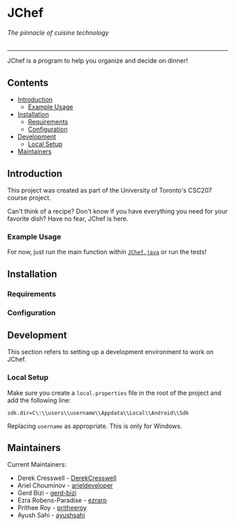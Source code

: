 # JChef
###### The pinnacle of cuisine technology

---

JChef is a program to help you organize and decide on dinner!

## Contents

* [Introduction](#introduction)
  * [Example Usage](#example-usage)
* [Installation](#installation)
  * [Requirements](#requirements)
  * [Configuration](#configuration)
* [Development](#development)
  * [Local Setup](#local-setup)
* [Maintainers](#maintainers)

## Introduction

This project was created as part of the University of Toronto's CSC207 course project.

Can't think of a recipe?
Don't know if you have everything you need for your favorite dish?
Have no fear, JChef is here.

### Example Usage

For now, just run the main function within [`JChef.java`](app/src/main/java/JChef.java) or run the tests!

## Installation

### Requirements

### Configuration

## Development

This section refers to setting up a development environment to work on JChef.

### Local Setup

Make sure you create a `local.properties` file in the root of the project and add the following line:
```
sdk.dir=C\:\\users\\username\\Appdata\\Local\\Android\\Sdk
```
Replacing `username` as appropriate.
This is only for Windows.

## Maintainers

Current Maintainers:

* Derek Cresswell - [DerekCresswell](https://github.com/DerekCresswell)
* Ariel Chouminov - [arieldeveloper](https://github.com/arieldeveloper)
* Gerd Bizi - [gerd-bizi](https://github.com/gerd-bizi)
* Ezra Robens-Paradise - [ezrarp](https://github.com/ezrarp)
* Prithee Roy - [pritheeroy](https://github.com/pritheeroy)
* Ayush Sahi - [ayushsahi](https://github.com/ayushsahi)
